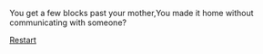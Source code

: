 You get a few blocks past your mother,You made it home without communicating with someone?

[Restart](situations/dismissal.md)